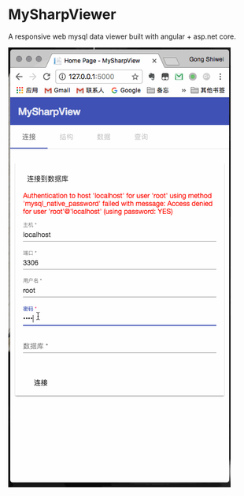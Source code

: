 # MySharpViewer

A responsive web mysql data viewer built with angular + asp.net core.

![PLAY](screenshots/play.gif)
